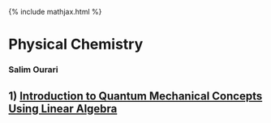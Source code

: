 {% include mathjax.html %}

# **Physical Chemistry** 

### Salim Ourari

## $1)$ [Introduction to Quantum Mechanical Concepts Using Linear Algebra](/Introduction.md)
